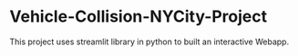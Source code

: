 # Vehicle-Collision-NYCity-Project
This project uses streamlit library in python to built an interactive Webapp.
